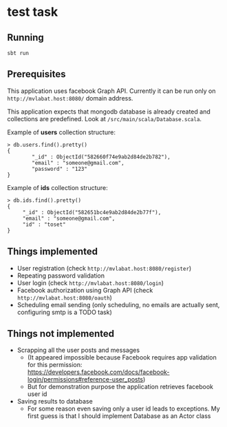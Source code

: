 # test task

## Running
```
sbt run
```

## Prerequisites
This application uses facebook Graph API. Currently it can be run only
on `http://mvlabat.host:8080/` domain address.

This application expects that mongodb database is already created and
collections are predefined. Look at `/src/main/scala/Database.scala`.

Example of **users** collection structure:
```
> db.users.find().pretty()
{
        "_id" : ObjectId("582660f74e9ab2d84de2b782"),
        "email" : "someone@gmail.com",
        "password" : "123"
}
```

Example of **ids** collection structure:
```
> db.ids.find().pretty()
{
     "_id" : ObjectId("582651bc4e9ab2d84de2b77f"),
     "email" : "someone@gmail.com",
     "id" : "toset"
}
```

## Things implemented
* User registration (check `http://mvlabat.host:8080/register`)
* Repeating password validation
* User login (check `http://mvlabat.host:8080/login`)
* Facebook authorization using Graph API (check `http://mvlabat.host:8080/oauth`)
* Scheduling email sending (only scheduling, no emails are actually sent, configuring smtp is a TODO task)

## Things not implemented
* Scrapping all the user posts and messages
    * (It appeared impossible because Facebook requires app validation for this permission: https://developers.facebook.com/docs/facebook-login/permissions#reference-user_posts)
    * But for demonstration purpose the application retrieves facebook user id
* Saving results to database
    * For some reason even saving only a user id leads to exceptions. My first guess is that I should implement Database as an Actor class
